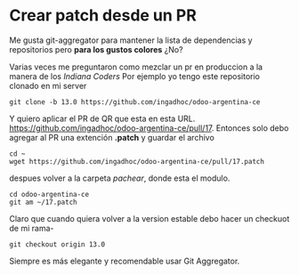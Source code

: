 # Crear patch desde un PR

Me gusta git-aggregator para mantener la lista de dependencias y repositorios pero **para los gustos colores** ¿No?

Varias veces me preguntaron como mezclar un pr en produccion a la manera de los *Indiana Coders*
Por ejemplo yo tengo este repositorio clonado en mi server

```console
git clone -b 13.0 https://github.com/ingadhoc/odoo-argentina-ce
```
Y quiero aplicar el PR de QR que esta en esta URL. https://github.com/ingadhoc/odoo-argentina-ce/pull/17. Entonces solo debo agregar al PR una extención **.patch** y guardar el archivo
```console
cd ~
wget https://github.com/ingadhoc/odoo-argentina-ce/pull/17.patch
```
despues volver a la carpeta *pachear*, donde esta el modulo.

```console
cd odoo-argentina-ce
git am ~/17.patch
```
Claro que cuando quiera volver a la version estable debo hacer un checkuot de mi rama- 


```console
git checkout origin 13.0
```
Siempre es más elegante y recomendable usar Git Aggregator.
